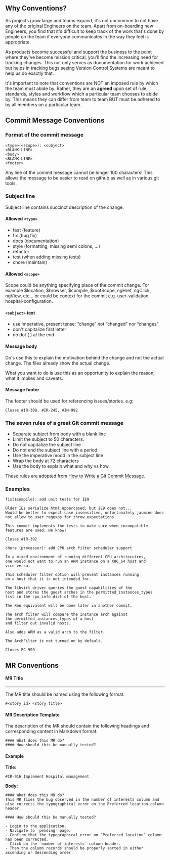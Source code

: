 ## Why Conventions?
As projects grow large and teams expand, it's not uncommon to not have any of the original Engineers on the team. Apart from on-boarding new Engineers, you  find that it's difficult to keep track of the work that's done by people on the team if everyone communicates in the way they feel is appropriate.

As products become successful and support the business to the point where they've become mission critical, you'll find the increasing need for tracking changes. This not only serves as documentation for work achieved but helps in tracking bugs seeing Version Control Systems are meant to help us do exactly that.

It's important to note that conventions are NOT an imposed rule by which the team must abide by. Rather, they are an **agreed** upon set of rule, standards, styles and workflow which a particular team chooses to abide by. This means they can differ from team to team BUT must be adhered to by all members on a particular team.

## Commit Message Conventions

### Format of the commit message
```
<type>(<scope>): <subject>
<BLANK LINE>
<body>
<BLANK LINE>
<footer>
```

Any line of the commit message cannot be longer 100 characters! This allows the message to be easier to read on github as well as in various git tools.

### Subject line  
Subject line contains succinct description of the change.

#### Allowed `<type>`
- feat (feature)
- fix (bug fix)
- docs (documentation)
- style (formatting, missing semi colons, …)
- refactor
- test (when adding missing tests)
- chore (maintain)

#### Allowed `<scope>`
Scope could be anything specifying place of the commit change. For example $location, $browser, $compile, $rootScope, ngHref, ngClick, ngView, etc... or could be context for the commit e.g. user-validation, hospital-configuration.

#### `<subject>` text
- use imperative, present tense: “change” not “changed” nor “changes”
- don't capitalize first letter
- no dot (.) at the end

#### Message body
Do's use this to explain the motivation behind the change and not the actual change. The files already show the actual change.

What you want to do is use this as an opportunity to explain the reason, what it implies and caveats.

#### Message footer
The footer should be used for referencing issues/stories. e.g:

```
Closes #IR-308, #IR-245, #IN-992
```

### The seven rules of a great Git commit message
- Separate subject from body with a blank line
- Limit the subject to 50 characters.
- Do not capitalize the subject line
- Do not end the subject line with a period.
- Use the imperative mood in the subject line
- Wrap the body at 72 characters
- Use the body to explain what and why vs how.

These rules are adopted from [How to Write a Git Commit Message](https://chris.beams.io/posts/git-commit).

### Examples

```
fix($compile): add unit tests for IE9

Older IEs serialize html uppercased, but IE9 does not...
Would be better to expect case insensitive, unfortunately jasmine does
not allow to user regexps for throw expectations.

This commit implements the tests to make sure when incompatible
features are used, we know!

Closes #IR-392
```

```
chore (processor): add CPU arch filter scheduler support
  
In a mixed environment of running different CPU architecutres,
one would not want to run an ARM instance on a X86_64 host and
vice versa.
  
This scheduler filter option will prevent instances running
on a host that it is not intended for.
  
The libvirt driver queries the guest capabilities of the
host and stores the guest arches in the permitted_instances_types
list in the cpu_info dict of the host.
  
The Xen equivalent will be done later in another commit.
  
The arch filter will compare the instance arch against
the permitted_instances_types of a host
and filter out invalid hosts.
  
Also adds ARM as a valid arch to the filter.
  
The ArchFilter is not turned on by default.

Closes PC-999
```

## MR Conventions

#### MR Title
***
The MR title should be named using the following format:

```
#<story id> <story title>
```

#### MR Description Template
The description of the MR should contain the following headings and corresponding content in Markdown format.

```
#### What does this MR do?
#### How should this be manually tested?
```

#### Example


**Title:** 
```
#IR-916 Implement Hospital management
```

**Body:**
```
#### What does this MR do?
This MR fixes the bug observed in the number of interests column and also corrects the typographical error on the Preferred location column header.

#### How should this be manually tested?

- Login to the application.
- Navigate to `pending` page.
- Confirm that the typographical error on `Preferred location` column has been corrected.
- Click on the `number of interests` column header.
- Then the column records should be properly sorted in either ascending or descending order.
```